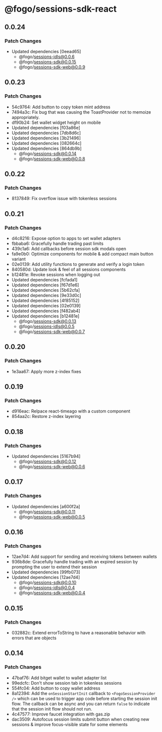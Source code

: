 # @fogo/sessions-sdk-react

## 0.0.24

### Patch Changes

- Updated dependencies [0eead65]
  - @fogo/sessions-idls@0.0.6
  - @fogo/sessions-sdk@0.0.15
  - @fogo/sessions-sdk-web@0.0.9

## 0.0.23

### Patch Changes

- 54c9764: Add button to copy token mint address
- 7494a3c: Fix bug that was causing the ToastProvider not to memoize appropriately.
- df90b24: Set wallet widget height on mobile
- Updated dependencies [f03a86e]
- Updated dependencies [7db8d6c]
- Updated dependencies [3b21496]
- Updated dependencies [082664c]
- Updated dependencies [864db9b]
  - @fogo/sessions-sdk@0.0.14
  - @fogo/sessions-sdk-web@0.0.8

## 0.0.22

### Patch Changes

- 8137849: Fix overflow issue with tokenless sessions

## 0.0.21

### Patch Changes

- d4c8216: Expose option to apps to set wallet adapters
- fbbaba6: Gracefully handle trading past limits
- 439c1a6: Add callbacks before session sdk modals open
- fa9e0b0: Optimize components for mobile & add compact main button variant
- 02e0139: Add utility functions to generate and verify a login token
- 840580d: Update look & feel of all sessions components
- b12481e: Revoke sessions when logging out
- Updated dependencies [fcfada1]
- Updated dependencies [f67d1e6]
- Updated dependencies [5b62cfa]
- Updated dependencies [9e33d0c]
- Updated dependencies [4f85152]
- Updated dependencies [02e0139]
- Updated dependencies [f482ab4]
- Updated dependencies [b12481e]
  - @fogo/sessions-sdk@0.0.13
  - @fogo/sessions-idls@0.0.5
  - @fogo/sessions-sdk-web@0.0.7

## 0.0.20

### Patch Changes

- 1e3aa67: Apply more z-index fixes

## 0.0.19

### Patch Changes

- d916eac: Relpace react-timeago with a custom component
- 854aa2c: Restore z-index layering

## 0.0.18

### Patch Changes

- Updated dependencies [5167b94]
  - @fogo/sessions-sdk@0.0.12
  - @fogo/sessions-sdk-web@0.0.6

## 0.0.17

### Patch Changes

- Updated dependencies [a600f2a]
  - @fogo/sessions-sdk@0.0.11
  - @fogo/sessions-sdk-web@0.0.5

## 0.0.16

### Patch Changes

- 12ae7d4: Add support for sending and receiving tokens between wallets
- 936b8de: Gracefully handle trading with an expired session by prompting the user to extend their session
- Updated dependencies [99fb073]
- Updated dependencies [12ae7d4]
  - @fogo/sessions-sdk@0.0.10
  - @fogo/sessions-idls@0.0.4
  - @fogo/sessions-sdk-web@0.0.4

## 0.0.15

### Patch Changes

- 032882c: Extend errorToString to have a reasonable behavior with errors that are objects

## 0.0.14

### Patch Changes

- 47baf76: Add bitget wallet to wallet adapter list
- 99edcfc: Don't show session tab in tokenless sessions
- 554fc04: Add button to copy wallet address
- 8a12394: Add the `onSessionStartInit` callback to `<FogoSessionProvider />` which can be used to trigger app code before starting the session init flow. The callback can be async and you can return `false` to indicate that the session init flow should not run.
- 4c47577: Improve faucet integration with gas.zip
- dac3509: Autofocus session limits submit button when creating new sessions & improve focus-visible state for some elements
